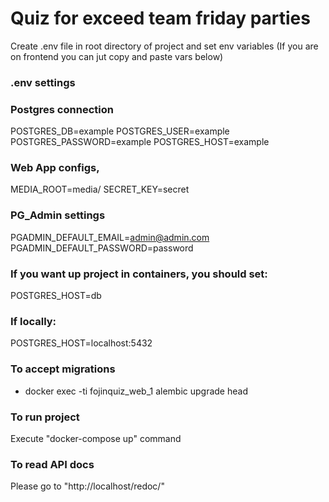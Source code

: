 # Quiz for exceed team friday parties
Create .env file in root directory of project and set env variables
(If you are on frontend you can jut copy and paste vars below)

### .env settings

### Postgres connection
POSTGRES_DB=example
POSTGRES_USER=example
POSTGRES_PASSWORD=example
POSTGRES_HOST=example

### Web App configs, 
MEDIA_ROOT=media/
SECRET_KEY=secret

### PG_Admin settings
PGADMIN_DEFAULT_EMAIL=admin@admin.com
PGADMIN_DEFAULT_PASSWORD=password


### If you want up project in containers, you should set:
POSTGRES_HOST=db

### If locally:
POSTGRES_HOST=localhost:5432

### To accept migrations
- docker exec -ti fojinquiz_web_1 alembic upgrade head

### To run project
Execute "docker-compose up" command

### To read API docs
Please go to "http://localhost/redoc/"

